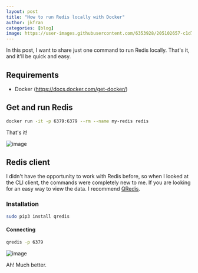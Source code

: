 ```yaml
---
layout: post
title: "How to run Redis locally with Docker"
author: jkfran
categories: [blog]
image: https://user-images.githubusercontent.com/6353928/205102657-c1d7d9ae-1925-4f70-9700-215789fa0fbe.png
---
```


In this post, I want to share just one command to run Redis locally. That's it, and it'll be quick and easy.

## Requirements

- Docker (https://docs.docker.com/get-docker/)


## Get and run Redis


```bash
docker run -it -p 6379:6379 --rm --name my-redis redis
```

That's it!


![image](https://user-images.githubusercontent.com/6353928/205104552-7ae20743-10ae-4f7f-a521-d81d16291074.png)


## Redis client

I didn't have the opportunity to work with Redis before, so when I looked at the CLI client, the commands were completely new to me.
If you are looking for an easy way to view the data. I recommend [QRedis](https://github.com/tiagocoutinho/qredis).

### Installation
```bash
sudo pip3 install qredis
```

#### Connecting
```bash
qredis -p 6379
```

![image](https://user-images.githubusercontent.com/6353928/205104704-e6d2f91a-df9d-41c7-a69c-102410f61417.png)

Ah! Much better.
